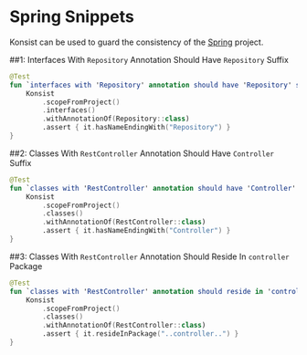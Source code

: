 # Spring Snippets

Konsist can be used to guard the consistency of the [Spring](https://spring.io/) project.

##1: Interfaces With `Repository` Annotation Should Have `Repository` Suffix

```kotlin
@Test
fun `interfaces with 'Repository' annotation should have 'Repository' suffix`() {
    Konsist
        .scopeFromProject()
        .interfaces()
        .withAnnotationOf(Repository::class)
        .assert { it.hasNameEndingWith("Repository") }
}
```

##2: Classes With `RestController` Annotation Should Have `Controller` Suffix

```kotlin
@Test
fun `classes with 'RestController' annotation should have 'Controller' suffix`() {
    Konsist
        .scopeFromProject()
        .classes()
        .withAnnotationOf(RestController::class)
        .assert { it.hasNameEndingWith("Controller") }
}
```

##3: Classes With `RestController` Annotation Should Reside In `controller` Package

```kotlin
@Test
fun `classes with 'RestController' annotation should reside in 'controller' package`() {
    Konsist
        .scopeFromProject()
        .classes()
        .withAnnotationOf(RestController::class)
        .assert { it.resideInPackage("..controller..") }
}
```

